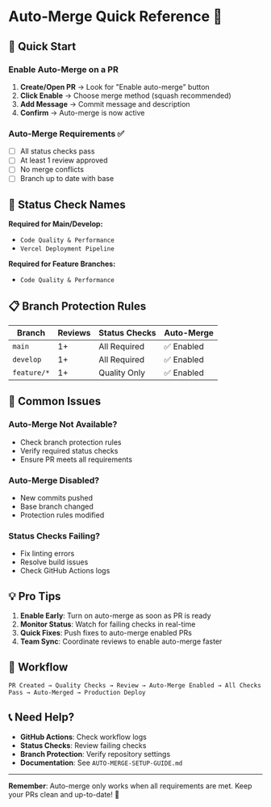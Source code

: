 # Auto-Merge Quick Reference 🚀

## 🎯 Quick Start

### Enable Auto-Merge on a PR
1. **Create/Open PR** → Look for "Enable auto-merge" button
2. **Click Enable** → Choose merge method (squash recommended)
3. **Add Message** → Commit message and description
4. **Confirm** → Auto-merge is now active

### Auto-Merge Requirements ✅
- [ ] All status checks pass
- [ ] At least 1 review approved
- [ ] No merge conflicts
- [ ] Branch up to date with base

## 🔧 Status Check Names

**Required for Main/Develop:**
- `Code Quality & Performance`
- `Vercel Deployment Pipeline`

**Required for Feature Branches:**
- `Code Quality & Performance`

## 📋 Branch Protection Rules

| Branch | Reviews | Status Checks | Auto-Merge |
|--------|---------|---------------|------------|
| `main` | 1+ | All Required | ✅ Enabled |
| `develop` | 1+ | All Required | ✅ Enabled |
| `feature/*` | 1+ | Quality Only | ✅ Enabled |

## 🚨 Common Issues

### Auto-Merge Not Available?
- Check branch protection rules
- Verify required status checks
- Ensure PR meets all requirements

### Auto-Merge Disabled?
- New commits pushed
- Base branch changed
- Protection rules modified

### Status Checks Failing?
- Fix linting errors
- Resolve build issues
- Check GitHub Actions logs

## 💡 Pro Tips

1. **Enable Early**: Turn on auto-merge as soon as PR is ready
2. **Monitor Status**: Watch for failing checks in real-time
3. **Quick Fixes**: Push fixes to auto-merge enabled PRs
4. **Team Sync**: Coordinate reviews to enable auto-merge faster

## 🔄 Workflow

```
PR Created → Quality Checks → Review → Auto-Merge Enabled → All Checks Pass → Auto-Merged → Production Deploy
```

## 📞 Need Help?

- **GitHub Actions**: Check workflow logs
- **Status Checks**: Review failing checks
- **Branch Protection**: Verify repository settings
- **Documentation**: See `AUTO-MERGE-SETUP-GUIDE.md`

---

**Remember**: Auto-merge only works when all requirements are met. Keep your PRs clean and up-to-date! 🎉

